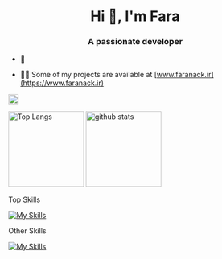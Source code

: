 

<h1 align="center">Hi 👋, I'm Fara</h1>
<h3 align="center">A passionate developer</h3>

- 🌱 

- 👨‍💻 Some of my projects are available at [www.faranack.ir](https://www.faranack.ir)

<!-- <p align="left">
	<img alt="Waving Hi" height="150px" style="border-radius:5%;border:1px solid cyan" src="assets/hi.webp" />
</p> -->

<!-- [![Awesomess](https://cdn.rawgit.com/sindresorhus/awesome/d7305f38d29fed78fa85652e3a63e154dd8e8829/media/badge.svg)](https://www.webplicity.co) -->

<p align="left">
  <a href="https://github.com/faranack">
    <img height="20" src="https://img.shields.io/github/followers/faranack?label=follow&logo=github&style=flat" />
  </a>
</p>

<p align="left">
	<img alt="Top Langs" height="150px" src="https://github-readme-stats.vercel.app/api/top-langs/?username=faranack&layout=compact&show_icons=true&theme=dark" />
        <img alt="github stats" height="150px" src="https://github-readme-stats.vercel.app/api?username=faranack&theme=dark&show_icons=ture" />
</p>

<p>Top Skills</p>

[![My Skills](https://skillicons.dev/icons?i=linux,dart,flutter,react,html,css,js,nodejs,python,cpp)](https://skillicons.dev)

<p>Other Skills</p>

[![My Skills](https://skillicons.dev/icons?i=mongodb,androidstudio,git,github,gitlab,jquery,postman,vscode,webpack,tensorflow)](https://skillicons.dev)

<br>

<!-- [!["Buy Me A Coffee"](https://www.buymeacoffee.com/assets/img/custom_images/orange_img.png)](https://www.buymeacoffee.com/charlesderek) -->

